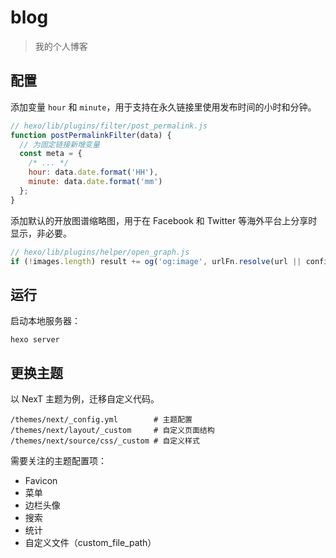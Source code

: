 # blog

>我的个人博客

## 配置

添加变量 `hour` 和 `minute`，用于支持在永久链接里使用发布时间的小时和分钟。

``` js
// hexo/lib/plugins/filter/post_permalink.js
function postPermalinkFilter(data) {
  // 为固定链接新增变量
  const meta = {
    /* ... */
    hour: data.date.format('HH'),
    minute: data.date.format('mm')
  };
}
```

添加默认的开放图谱缩略图，用于在 Facebook 和 Twitter 等海外平台上分享时显示，非必要。

``` js
// hexo/lib/plugins/helper/open_graph.js
if (!images.length) result += og('og:image', urlFn.resolve(url || config.url, '/images/logo.jpg'), false);
```

## 运行

启动本地服务器：

```
hexo server
```

## 更换主题

以 NexT 主题为例，迁移自定义代码。

```
/themes/next/_config.yml        # 主题配置
/themes/next/layout/_custom     # 自定义页面结构
/themes/next/source/css/_custom # 自定义样式
```

需要关注的主题配置项：

- Favicon
- 菜单
- 边栏头像
- 搜索
- 统计
- 自定义文件（custom_file_path）
